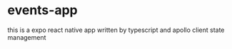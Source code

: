 # events-app
this is a expo react native app written by typescript and apollo client state management
